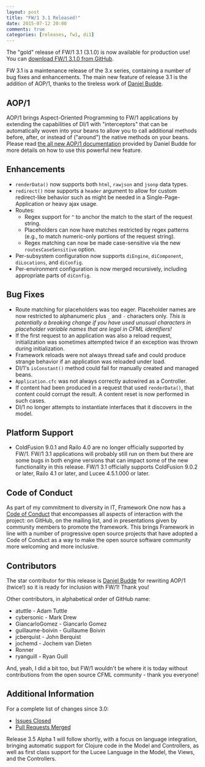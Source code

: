 ```yaml
---
layout: post
title: "FW/1 3.1 Released!"
date: 2015-07-12 20:00
comments: true
categories: [releases, fw1, di1]
---
```

The "gold" release of FW/1 3.1 (3.1.0) is now available for production use! You can [download FW/1 3.1.0 from GitHub](https://github.com/framework-one/fw1/releases/tag/v3.1.0).

FW 3.1 is a maintenance release of the 3.x series, containing a number of bug fixes and enhancements. The main new feature of release 3.1 is the addition of AOP/1, thanks to the tireless work of [Daniel Budde](https://github.com/dbudde).<!--more-->

AOP/1
-----
AOP/1 brings Aspect-Oriented Programming to FW/1 applications by extending the capabilities of DI/1 with "interceptors" that can be automatically woven into your beans to allow you to call additional methods before, after, or instead of ("around") the native methods on your beans.
Please read [the all new AOP/1 documentation](http://framework-one.github.io/documentation/using-aop-one.html) provided by Daniel Budde for more details on how to use this powerful new feature.

Enhancements
-----

* `renderData()` now supports both `html`, `rawjson` and `jsonp` data types.
* `redirect()` now supports a `header` argument to allow for custom redirect-like behavior such as might be needed in a Single-Page-Application or heavy ajax usage.
* Routes:
  - Regex support for `^` to anchor the match to the start of the request string.
  - Placeholders can now have matches restricted by regex patterns (e.g., to match numeric-only portions of the request string).
  - Regex matching can now be made case-sensitive via the new `routesCaseSensitive` option.
* Per-subsystem configuration now supports `diEngine`, `diComponent`, `diLocations`, and `diConfig`.
* Per-environment configuration is now merged recursively, including appropriate parts of `diConfig`.

Bug Fixes
----

* Route matching for placeholders was too eager. Placeholder names are now restricted to alphanumeric plus `_` and `-` characters only. _This is potentially a breaking change if you have used unusual characters in placeholder variable names that are legal in CFML identifiers!_
* If the first request to an application was also a reload request, initialization was sometimes attempted twice if an exception was thrown during initialization.
* Framework reloads were not always thread safe and could produce strange behavior if an application was reloaded under load.
* DI/1's `isConstant()` method could fail for manually created and managed beans.
* `Application.cfc` was not always correctly autowired as a Controller.
* If content had been produced in a request that used `renderData()`, that content could corrupt the result. A content reset is now performed in such cases.
* DI/1 no longer attempts to instantiate interfaces that it discovers in the model.

Platform Support
----

* ColdFusion 9.0.1 and Railo 4.0 are no longer officially supported by FW/1. FW/1 3.1 applications will probably still run on them but there are some bugs in both engine versions that can impact some of the new functionality in this release.
FW/1 3.1 officially supports ColdFusion 9.0.2 or later, Railo 4.1 or later, and Lucee 4.5.1.000 or later.

Code of Conduct
----
As part of my commitment to diversity in IT, Framework One now has a [Code of Conduct](https://github.com/framework-one/fw1/blob/master/CODE_OF_CONDUCT.md) that encompasses all aspects of interaction with the project: on GitHub, on the mailing list, and in presentations given by community members to promote the framework.
This brings Framework in line with a number of progressive open source projects that have adopted a Code of Conduct as a way to make the open source software community more welcoming and more inclusive.

Contributors
----
The star contributor for this release is [Daniel Budde](https://github.com/dbudde) for rewriting AOP/1 (twice!) so it is ready for inclusion with FW/1! Thank you!

Other contributors, in alphabetical order of GitHub name:

* atuttle - Adam Tuttle
* cybersonic - Mark Drew
* GiancarloGomez - Giancarlo Gomez
* guillaume-boivin - Guillaume Boivin
* jcberquist - John Berquist
* jochemd - Jochem van Dieten
* Ronner
* ryanguill - Ryan Guill

And, yeah, I did a bit too, but FW/1 wouldn't be where it is today without contributions from the open source CFML community - thank you everyone!

Additional Information
----
For a complete list of changes since 3.0:

* [Issues Closed](https://github.com/framework-one/fw1/issues?q=is%3Aissue+is%3Aclosed+milestone%3A3.1)
* [Pull Requests Merged](https://github.com/framework-one/fw1/pulls?q=is%3Apr+is%3Aclosed+milestone%3A3.1)

Release 3.5 Alpha 1 will follow shortly, with a focus on language integration, bringing
automatic support for Clojure code in the Model and Controllers, as well as first class support for the Lucee Language in the Model, the Views, and the Controllers.
